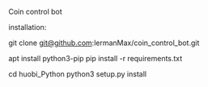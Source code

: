 Coin control bot

installation:

git clone git@github.com:lermanMax/coin_control_bot.git

apt install python3-pip
pip install -r requirements.txt

cd huobi_Python
python3 setup.py install

